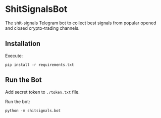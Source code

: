 # ShitSignalsBot

The shit-signals Telegram bot to collect best signals from popular opened and closed crypto-trading channels.

## Installation

Execute:

```
pip install -r requirements.txt
```

## Run the Bot

Add secret token to `./token.txt` file.

Run the bot:

```shell
python -m shitsignals.bot
```
